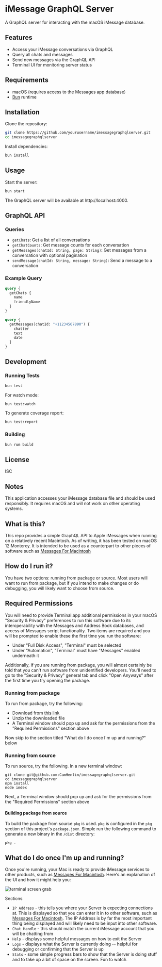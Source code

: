 # iMessage GraphQL Server

A GraphQL server for interacting with the macOS iMessage database.

## Features

- Access your iMessage conversations via GraphQL
- Query all chats and messages
- Send new messages via the GraphQL API
- Terminal UI for monitoring server status

## Requirements

- macOS (requires access to the Messages app database)
- [Bun](https://bun.sh/) runtime

## Installation

Clone the repository:

```bash
git clone https://github.com/yourusername/imessagegraphqlserver.git
cd imessagegraphqlserver
```

Install dependencies:

```bash
bun install
```

## Usage

Start the server:

```bash
bun start
```

The GraphQL server will be available at http://localhost:4000.

## GraphQL API

### Queries

- `getChats`: Get a list of all conversations
- `getChatCounts`: Get message counts for each conversation
- `getMessages(chatId: String, page: String)`: Get messages from a conversation with optional pagination
- `sendMessage(chatId: String, message: String)`: Send a message to a conversation

### Example Query

```graphql
query {
  getChats {
    name
    friendlyName
  }
}
```

```graphql
query {
  getMessages(chatId: "+11234567890") {
    chatter
    text
    date
  }
}
```

## Development

### Running Tests

```bash
bun test
```

For watch mode:

```bash
bun test:watch
```

To generate coverage report:

```bash
bun test:report
```

### Building

```bash
bun run build
```

## License

ISC

## Notes

This application accesses your iMessage database file and should be used responsibly. It requires macOS and will not work on other operating systems.

## What is this?
This repo provides a simple GraphQL API to Apple iMessages when running on a relatively recent Macintosh. As of writing, it has been tested on macOS 12 Monterey. It is intended to be used as a counterpart to other pieces of software such as [Messages For Macintosh](https://github.com/CamHenlin/MessagesForMacintosh)

## How do I run it?
You have two options: running from package or source. Most users will want to run from package, but if you intend to make changes or do debugging, you will likely want to choose from source.

## Required Permissions
You will need to provide Terminal.app additional permissions in your macOS "Security & Privacy" preferences to run this software due to its interoperability with the Messages and Address Book databases, and access of Messages script functionality. Two items are required and you will be prompted to enable these the first time you run the software:

- Under "Full Disk Access", "Terminal" must be selected
- Under "Automation", "Terminal" must have "Messages" enabled underneath it

Additionally, if you are running from package, you will almost certainly be told that you can't run software from unidentified developers. You'll need to go to the "Security & Privacy" general tab and click "Open Anyways" after the first time you try opening the package.

### Running from package
To run from package, try the following:

- Download from [this link](https://github.com/CamHenlin/imessagegraphqlserver/raw/main/dist/imessagegraphqlserver.zip)
- Unzip the downloaded file
- A Terminal window should pop up and ask for the permissions from the "Required Permissions" section above

Now skip to the section titled "What do I do once I'm up and running?" below

### Running from source
To run source, try the following. In a new terminal window:

```
git clone git@github.com:CamHenlin/imessagegraphqlserver.git
cd imessagegraphqlserver
npm install
node index
```

Next, a Terminal window should pop up and ask for the permissions from the "Required Permissions" section above

#### Building package from source
To build the package from source `pkg` is used. `pkg` is configured in the `pkg` section of this project's `package.json`. Simple run the following command to generate a new binary in the `/dist` directory:

```
pkg .
```

## What do I do once I'm up and running?
Once you're running, your Mac is ready to provide iMessage services to other products, such as [Messages For Macintosh](https://github.com/CamHenlin/MessagesForMacintosh). Here's an explanation of the UI and how it might help you:

![terminal screen grab](https://henlin.net/images/mfmserverscreengrab.png)

Sections
- `IP Address` - this tells you where your Server is expecting connections at. This is displayed so that you can enter it in to other software, such as [Messages For Macintosh](https://github.com/CamHenlin/MessagesForMacintosh). The IP Address is by far the most important thing being displayed and will likely need to be input into other software.
- `Chat Handle` - this should match the current iMessage account that you will be chatting from
- `Help` - displays some helpful messages on how to exit the Server
- `Logs` - displays what the Server is currently doing -- helpful for debugging or confirming that the Server is up
- `Stats` - some simple progress bars to show that the Server is doing stuff and to take up a bit of space on the screen. Fun to watch.
